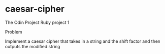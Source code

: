 # caesar-cipher
The Odin Project Ruby project 1


Problem

Implement a caesar cipher that takes in a string and the shift factor and then outputs the modified string
